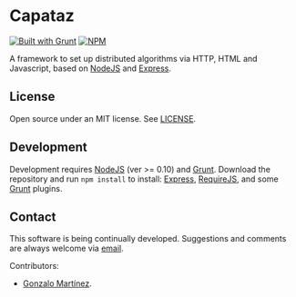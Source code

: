 ﻿Capataz
=======

[![Built with Grunt](https://cdn.gruntjs.com/builtwith.png)](http://gruntjs.com/)
[![NPM](https://nodei.co/npm/capataz.png)](https://www.npmjs.com/package/capataz)

A framework to set up distributed algorithms via HTTP, HTML and Javascript, based on [NodeJS](http://nodejs.org/) and [Express](https://github.com/visionmedia/express).

## License

Open source under an MIT license. See [LICENSE](LICENSE.md).

## Development

Development requires [NodeJS](http://nodejs.org/) (ver >= 0.10) and [Grunt](http://gruntjs.com/). Download the repository and run `npm install` to install: [Express](https://github.com/visionmedia/express), [RequireJS](http://requirejs.org/), and some [Grunt](http://gruntjs.com/) plugins.

## Contact

This software is being continually developed. Suggestions and comments are always welcome via [email](mailto:leonardo.val@creatartis.com).

Contributors:
* [Gonzalo Martínez](gonzalo.martinez@live.com).
